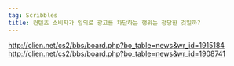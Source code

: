 ```yaml
---
tag: Scribbles
title: 컨텐츠 소비자가 임의로 광고를 차단하는 행위는 정당한 것일까?
---
```


http://clien.net/cs2/bbs/board.php?bo_table=news&wr_id=1915184
http://clien.net/cs2/bbs/board.php?bo_table=news&wr_id=1908741